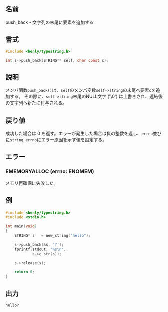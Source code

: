 ## 名前

push_back - 文字列の末尾に要素を追加する

## 書式

```c
#include <benly/typestring.h>

int s->push_back(STRING** self, char const c);
```

## 説明

メンバ関数`push_back()`は、`self`のメンバ変数`self->string`の末尾へ要素`c`を追加する。
その際に、`self->string`末尾のNULL文字 ('\0') は上書きされ、連結後の文字列へ新たに付与される。

## 戻り値

成功した場合は 0 を返す。エラーが発生した場合は負の整数を返し、`errno`並びに`string_errno`にエラー原因を示す値を設定する。

## エラー

### EMEMORYALLOC (errno: ENOMEM)

メモリ再確保に失敗した。

## 例

```c
#include <benly/typestring.h>
#include <stdio.h>

int main(void)
{
    STRING* s   = new_string("hello");

    s->push_back(&s, '?');
    fprintf(stdout, "%s\n",
            s->c_str(s));

    s->release(s);

    return 0;
}
```

## 出力

```
hello?
```
